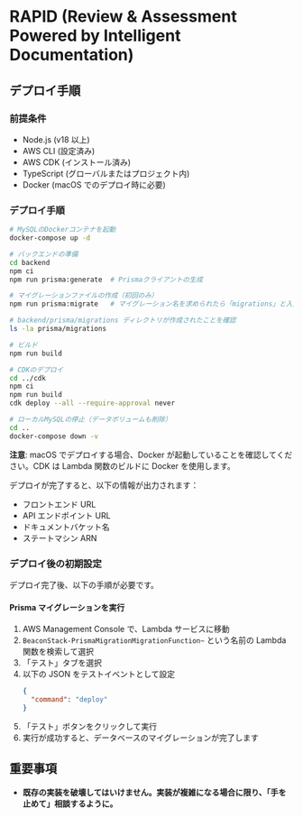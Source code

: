# RAPID (Review & Assessment Powered by Intelligent Documentation)

## デプロイ手順

### 前提条件

- Node.js (v18 以上)
- AWS CLI (設定済み)
- AWS CDK (インストール済み)
- TypeScript (グローバルまたはプロジェクト内)
- Docker (macOS でのデプロイ時に必要)

### デプロイ手順

```bash
# MySQLのDockerコンテナを起動
docker-compose up -d

# バックエンドの準備
cd backend
npm ci
npm run prisma:generate  # Prismaクライアントの生成

# マイグレーションファイルの作成（初回のみ）
npm run prisma:migrate   # マイグレーション名を求められたら「migrations」と入力

# backend/prisma/migrations ディレクトリが作成されたことを確認
ls -la prisma/migrations

# ビルド
npm run build

# CDKのデプロイ
cd ../cdk
npm ci
npm run build
cdk deploy --all --require-approval never

# ローカルMySQLの停止（データボリュームも削除）
cd ..
docker-compose down -v
```

**注意**: macOS でデプロイする場合、Docker が起動していることを確認してください。CDK は Lambda 関数のビルドに Docker を使用します。

デプロイが完了すると、以下の情報が出力されます：

- フロントエンド URL
- API エンドポイント URL
- ドキュメントバケット名
- ステートマシン ARN

### デプロイ後の初期設定

デプロイ完了後、以下の手順が必要です。

#### Prisma マイグレーションを実行

1. AWS Management Console で、Lambda サービスに移動
2. `BeaconStack-PrismaMigrationMigrationFunction~` という名前の Lambda 関数を検索して選択
3. 「テスト」タブを選択
4. 以下の JSON をテストイベントとして設定
   ```json
   {
     "command": "deploy"
   }
   ```
5. 「テスト」ボタンをクリックして実行
6. 実行が成功すると、データベースのマイグレーションが完了します

## 重要事項

- **既存の実装を破壊してはいけません。実装が複雑になる場合に限り、「手を止めて」相談するように。**
